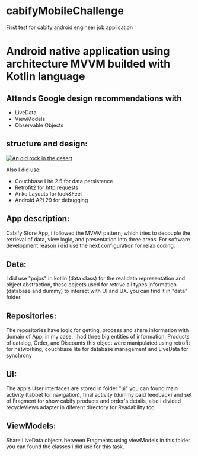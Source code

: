 # cabifyMobileChallenge
First test for cabify android engineer job application

# Android native application using architecture MVVM builded with Kotlin language

## Attends Google design recommendations with
- LiveData
- ViewModels
- Observable Objects

## structure and design:
[![An old rock in the desert](https://miro.medium.com/max/567/1*4EgdWEoVDFtQxQiU9Dk-eg.png)](https://medium.com/m)

Also I did use:

- Couchbase Lite 2.5 for data persistence
- Retrofit2 for http requests
- Anko Layouts for look&Feel
- Android API 29 for debugging

## App description:
Cabify Store App, i followed the MVVM pattern, which tries to decouple the retrieval of data, view logic, and presentation into three areas. For software development reason i did use the next configuration for relax coding:

## Data:
I did use "pojos" in kotlin (data class) for the real data representation and object abstraction, these objects used for retrive all types information (database and dummy) to interact with UI and UX. you can find it in "data" folder.

## Repositories:
The repositories have logic for getting, process and share information with domain of App, in my case, i had three big entities of
information: Products of catalog, Order, and Discounts this object were manipulated using retrofit for networking, couchbase lite for database management and LiveData for synchrony

## UI:
The app's User interfaces are stored in folder "ui" you can found main activity (tabbet for navigation), final activity (dummy paid feedback) and set of Fragment for show cabify products and order's details, also i divided recycleViews adapter in diferent directory for Readability too

## ViewModels:
Share LiveData objects between Fragments using viewModels in this folder you can found the classes i did use for this task.
